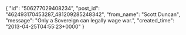  {
   "id": "506277029408234",
   "post_id": "462493170453287_481209285248342",
   "from_name": "Scott Duncan",
   "message": "Only a Sovereign can legally wage war.",
   "created_time": "2013-04-25T04:55:23+0000"
 }
